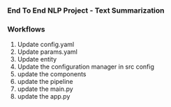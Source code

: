 ### End To End NLP Project - Text Summarization 

### Workflows

 1. Update config.yaml
 2. Update params.yaml
 3. Update entity
 4. Update the configuration manager in src config
 5. update the components
 6. update the pipeline
 7. update the main.py
 8. update the app.py